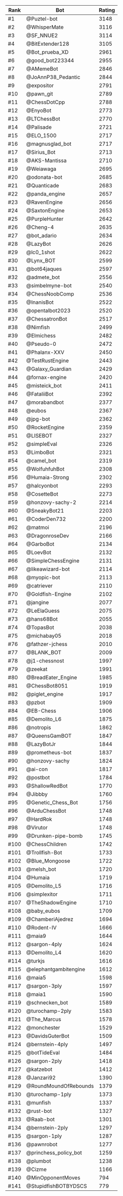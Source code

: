 Rank|Bot|Rating
---|---|---
#1|@Puztel-bot|3148
#2|@WhisperMate|3116
#3|@SF_NNUE2|3114
#4|@BitExtender128|3105
#5|@Bot_prueba_XD|2961
#6|@good_bot223344|2955
#7|@AMemeBot|2846
#8|@JoAnnP38_Pedantic|2844
#9|@expositor|2791
#10|@pawn_git|2789
#11|@ChessDotCpp|2788
#12|@EnyoBot|2773
#13|@LTChessBot|2770
#14|@Palisade|2721
#15|@ELO_1500|2717
#16|@magnusglad_bot|2717
#17|@Sirius_Bot|2713
#18|@AKS-Mantissa|2710
#19|@Weiawaga|2695
#20|@odonata-bot|2685
#21|@Quanticade|2683
#22|@panda_engine|2657
#23|@RavenEngine|2656
#24|@SaxtonEngine|2653
#25|@PurpleHunter|2642
#26|@Cheng-4|2635
#27|@bot_adario|2634
#28|@LazyBot|2626
#29|@lc0_1shot|2622
#30|@Lynx_BOT|2599
#31|@bot64jaques|2597
#32|@admete_bot|2556
#33|@simbelmyne-bot|2540
#34|@ChessNoobComp|2536
#35|@InanisBot|2522
#36|@opentalbot2023|2520
#37|@ChessatronBot|2517
#38|@Nimfish|2499
#39|@Elmichess|2482
#40|@Pseudo-0|2472
#41|@Phalanx-XXV|2450
#42|@TestRustEngine|2443
#43|@Galaxy_Guardian|2429
#44|@fornax-engine|2420
#45|@misteick_bot|2411
#46|@FataliiBot|2392
#47|@morabandbot|2377
#48|@eubos|2367
#49|@jpg-bot|2362
#50|@RocketEngine|2359
#51|@LISEBOT|2327
#52|@simpleEval|2326
#53|@LimboBot|2321
#54|@camel_bot|2319
#55|@WolfuhfuhBot|2308
#56|@Humaia-Strong|2302
#57|@halcyonbot|2293
#58|@CosetteBot|2273
#59|@honzovy-sachy-2|2214
#60|@SneakyBot21|2203
#61|@CoderDen732|2200
#62|@matmoi|2196
#63|@DragonroseDev|2166
#64|@GarboBot|2134
#65|@LoevBot|2132
#66|@SimpleChessEngine|2131
#67|@likeawizard-bot|2114
#68|@myopic-bot|2113
#69|@catriever|2110
#70|@Goldfish-Engine|2102
#71|@jangine|2077
#72|@LeElaGuess|2075
#73|@hans68Bot|2055
#74|@TopasBot|2038
#75|@michabay05|2018
#76|@fathzer-jchess|2010
#77|@BLANK_BOT|2009
#78|@j1-chessnost|1997
#79|@zeekat|1991
#80|@BreadEater_Engine|1985
#81|@ChessBot8051|1919
#82|@piglet_engine|1917
#83|@pzbot|1909
#84|@EB-Chess|1906
#85|@Demolito_L6|1875
#86|@notropis|1862
#87|@QueensGamBOT|1847
#88|@LazyBotJr|1844
#89|@prometheus-bot|1837
#90|@honzovy-sachy|1824
#91|@ai-con|1817
#92|@postbot|1784
#93|@ShallowRedBot|1770
#94|@Jibbby|1760
#95|@Genetic_Chess_Bot|1756
#96|@ArduChessBot|1748
#97|@HardRok|1748
#98|@Virutor|1748
#99|@Drunken-pipe-bomb|1745
#100|@ChessChildren|1742
#101|@Trollfish-Bot|1733
#102|@Blue_Mongoose|1722
#103|@melsh_bot|1720
#104|@Humaia|1719
#105|@Demolito_L5|1716
#106|@simplexitor|1711
#107|@TheShadowEngine|1710
#108|@baby_eubos|1709
#109|@ChamberiAjedrez|1694
#110|@Rodent-IV|1666
#111|@maia9|1644
#112|@sargon-4ply|1624
#113|@Demolito_L4|1620
#114|@turkjs|1616
#115|@elephantgambitengine|1612
#116|@maia5|1598
#117|@sargon-3ply|1597
#118|@maia1|1590
#119|@schnecken_bot|1589
#120|@turochamp-2ply|1583
#121|@The_Marcus|1578
#122|@monchester|1529
#123|@DavidsGuterBot|1509
#124|@bernstein-4ply|1497
#125|@botTideEval|1484
#126|@sargon-2ply|1418
#127|@katzebot|1412
#128|@Janzari92|1390
#129|@RoundMoundOfRebounds|1379
#130|@turochamp-1ply|1373
#131|@munfish|1337
#132|@rust-bot|1327
#133|@Raab-bot|1301
#134|@bernstein-2ply|1297
#135|@sargon-1ply|1287
#136|@pawnrobot|1277
#137|@princhess_policy_bot|1259
#138|@plumbot|1238
#139|@Cizme|1166
#140|@MinOpponentMoves|794
#141|@StupidfishBOTBYDSCS|779
